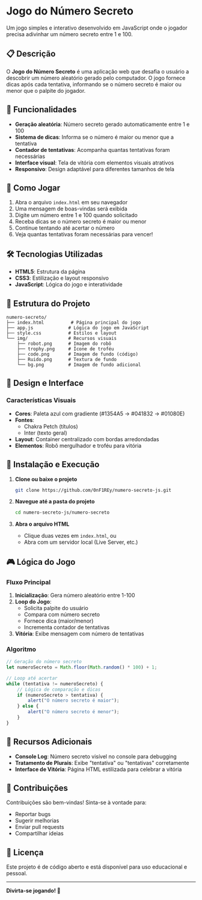 # Jogo do Número Secreto

Um jogo simples e interativo desenvolvido em JavaScript onde o jogador precisa adivinhar um número secreto entre 1 e 100.

## 📋 Descrição

O **Jogo do Número Secreto** é uma aplicação web que desafia o usuário a descobrir um número aleatório gerado pelo computador. O jogo fornece dicas após cada tentativa, informando se o número secreto é maior ou menor que o palpite do jogador.

## 🎯 Funcionalidades

- **Geração aleatória**: Número secreto gerado automaticamente entre 1 e 100
- **Sistema de dicas**: Informa se o número é maior ou menor que a tentativa
- **Contador de tentativas**: Acompanha quantas tentativas foram necessárias
- **Interface visual**: Tela de vitória com elementos visuais atrativos
- **Responsivo**: Design adaptável para diferentes tamanhos de tela

## 🚀 Como Jogar

1. Abra o arquivo `index.html` em seu navegador
2. Uma mensagem de boas-vindas será exibida
3. Digite um número entre 1 e 100 quando solicitado
4. Receba dicas se o número secreto é maior ou menor
5. Continue tentando até acertar o número
6. Veja quantas tentativas foram necessárias para vencer!

## 🛠️ Tecnologias Utilizadas

- **HTML5**: Estrutura da página
- **CSS3**: Estilização e layout responsivo
- **JavaScript**: Lógica do jogo e interatividade

## 📁 Estrutura do Projeto

```
numero-secreto/
├── index.html          # Página principal do jogo
├── app.js             # Lógica do jogo em JavaScript
├── style.css          # Estilos e layout
└── img/               # Recursos visuais
    ├── robot.png      # Imagem do robô
    ├── trophy.png     # Ícone de troféu
    ├── code.png       # Imagem de fundo (código)
    ├── Ruido.png      # Textura de fundo
    └── bg.png         # Imagem de fundo adicional
```

## 🎨 Design e Interface

### Características Visuais
- **Cores**: Paleta azul com gradiente (#1354A5 → #041832 → #01080E)
- **Fontes**: 
  - Chakra Petch (títulos)
  - Inter (texto geral)
- **Layout**: Container centralizado com bordas arredondadas
- **Elementos**: Robô mergulhador e troféu para vitória

## 🔧 Instalação e Execução

1. **Clone ou baixe o projeto**
    ```bash
    git clone https://github.com/0nF1REy/numero-secreto-js.git
    ```

2. **Navegue até a pasta do projeto**
    ```bash
    cd numero-secreto-js/numero-secreto
    ```

3. **Abra o arquivo HTML**
   - Clique duas vezes em `index.html`, ou
   - Abra com um servidor local (Live Server, etc.)

## 🎮 Lógica do Jogo

### Fluxo Principal
1. **Inicialização**: Gera número aleatório entre 1-100
2. **Loop do Jogo**: 
   - Solicita palpite do usuário
   - Compara com número secreto
   - Fornece dica (maior/menor)
   - Incrementa contador de tentativas
3. **Vitória**: Exibe mensagem com número de tentativas

### Algoritmo
```javascript
// Geração do número secreto
let numeroSecreto = Math.floor(Math.random() * 100) + 1;

// Loop até acertar
while (tentativa != numeroSecreto) {
    // Lógica de comparação e dicas
    if (numeroSecreto > tentativa) {
        alert("O número secreto é maior");
    } else {
        alert("O número secreto é menor");
    }
}
```

## 🌟 Recursos Adicionais

- **Console Log**: Número secreto visível no console para debugging
- **Tratamento de Plurais**: Exibe "tentativa" ou "tentativas" corretamente
- **Interface de Vitória**: Página HTML estilizada para celebrar a vitória

## 🤝 Contribuições

Contribuições são bem-vindas! Sinta-se à vontade para:
- Reportar bugs
- Sugerir melhorias
- Enviar pull requests
- Compartilhar ideias

## 📄 Licença

Este projeto é de código aberto e está disponível para uso educacional e pessoal.

---

**Divirta-se jogando! 🎉**
